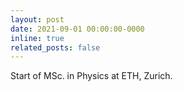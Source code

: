 ```yaml
---
layout: post
date: 2021-09-01 00:00:00-0000
inline: true
related_posts: false
---
```


Start of MSc. in Physics at ETH, Zurich.

